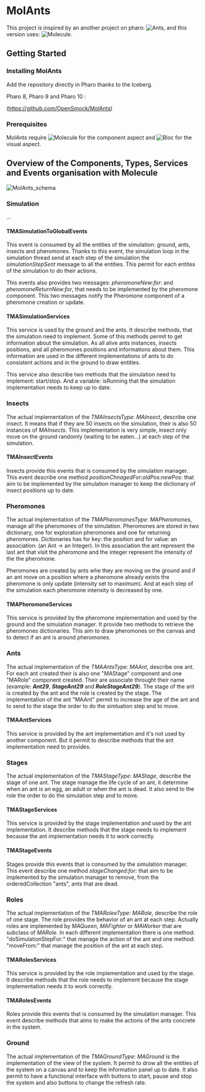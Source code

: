 # MolAnts

This project is inspired by an another project on pharo: ![Ants](https://github.com/plantec/Ants), and this version uses: ![Molecule](https://github.com/OpenSmock/Molecule).

## Getting Started

### Installing MolAnts

Add the repository directly in Pharo thanks to the Iceberg.

Pharo 8, Pharo 9 and Pharo 10 : 

(https://github.com/OpenSmock/MolAnts)

### Prerequisites

MolAnts require ![Molecule](https://github.com/OpenSmock/Molecule) for the component aspect and ![Bloc](https://github.com/pharo-graphics/Bloc) for the visual aspect.
  
## Overview of the Components, Types, Services and Events organisation with Molecule

![MolAnts_schema](https://user-images.githubusercontent.com/64481702/170274425-ee86664e-7058-4b37-931c-5653caa19a8d.svg)

### Simulation

...

#### TMASimulationToGlobalEvents

This event is consumed by all the entities of the simulation: ground, ants, insects and pheromones. Thanks to this event, the simulation loop in the simulation thread send at each step of the simulation the *simulationStepSent* message to all the entities. This permit for each entites of the simulation to do their actions. 

This events also provides two messages: *pheromoneNew:for:* and *pheromoneReturnNew:for*, that needs to be implemented by the pheromone component. This two messages notify the Pheromone component of a pheromone creation or update.

#### TMASimulationServices

This service is used by the ground and the ants. It describe methods, that the simulation need to implement. Some of this methods permit to get information about the simulation. As all alive ants instances, insects positions, and all pheromones positions and informations about them. This information are used in the different implementations of ants to do consistent actions and in the ground to draw entities.

This service also describe two methods that the simulation need to implement: start/stop. And a variable: isRunning that the simulation implementation needs to keep up to date.

### Insects

The actual implementation of the *TMAInsectsType*: *MAInsect*, describe one insect. It means that if they are 50 insects on the simulation, their is also 50 instances of *MAInsects*. This implementation is very simple, insect only move on the ground randomly (waiting to be eaten...) at each step of the simulation.

#### TMAInsectEvents

Insects provide this events that is consumed by the simulation manager. This event describe one method *positionChnagedFor:oldPos:newPos:* that aim to be implemented by the simulation manager to keep the dictionary of insect positions up to date.

### Pheromones

The actual implementation of the *TMAPheromonesType*: *MAPheromones*, manage all the pheromones of the simulation. Pheromones are stored in two dictionary, one for exploration pheromones and one for returning pheromones. Dictionaries has for key: the position and for value: an association: (an Ant -> an Integer). In this association the ant represent the last ant that visit the pheromone and the integer represent the intensity of the the pheromone.

Pheromones are created by ants whe they are moving on the ground and if an ant move on a position where a pheromone already exists the pheromone is only update (intensity set to maximum). And at each step of the simulation each pheromone intensity is decreased by one.

#### TMAPheromoneServices

This service is provided by the pheromone implementation and used by the ground and the simulation manager. It provide two methods to retrieve the pheromones dictionaries. This aim to draw pheromones on the canvas and to detect if an ant is around pheromones.

### Ants

The actual implementation of the *TMAAntsType*: *MAAnt*, describe one ant. For each ant created their is also one "MAStage" component and one "MARole" component created. Their are associate throught their name (example: ***Ant29***, ***StageAnt29*** and ***RoleStageAnt29***). The stage of the ant is created by the ant and the role is created by the stage. The implementation of the ant "MAAnt" permit to increase the age of the ant and to send to the stage the order to do the simluation step and to move.

#### TMAAntServices

This service is provided by the ant implementation and it's not used by another component. But it permit to describe methods that the ant implementation need to provides.

### Stages

The actual implementation of the *TMAStageType*: *MAStage*, describe the stage of one ant. The stage manage the life cycle of an ant, it determine when an ant is an egg, an adult or when the ant is dead. It also send to the role the order to do the simulation step and to move.

#### TMAStageServices

This service is provided by the stage implementation and used by the ant implementation. It describe methods that the stage needs to implement because the ant implementation needs it to work correctly.

#### TMAStageEvents

Stages provide this events that is consumed by the simulation manager. This event describe one method *stageChanged:for:* that aim to be implemented by the simulation manager to remove, from the orderedCollection "ants", ants that are dead.

### Roles

The actual implementation of the *TMARoleeType*: *MARole*, describe the role of one stage. The role provides the behavior of an ant at each step. Actually roles are implemented by *MAQueen*, *MAFighter* or *MAWorker* that are subclass of *MARole*. In each different implementation there is one method: "doSimulationStepFor:" that manage the action of the ant and one method: "moveFrom:" that manage the position of the ant at each step.

#### TMARolesServices

This service is provided by the role implementation and used by the stage. It describe methods that the role needs to implement because the stage implementation needs it to work correctly.

#### TMARolesEvents

Roles provide this events that is consumed by the simulation manager. This event describe methods that aims to make the actions of the ants concrete in the system.

### Ground

The actual implementation of the *TMAGroundType*: *MAGround* is the implementation of the view of the system. It permit to drow all the entities of the system on a canvas and to keep the information panel up to date. It also permit to have a functional interface with buttons to start, pause and stop the system and also buttons to change the refresh rate.
